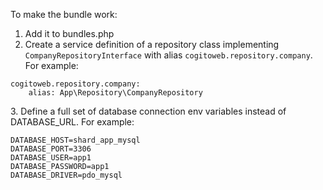 To make the bundle work: 
1. Add it to bundles.php
2. Create a service definition of a repository class implementing `CompanyRepositoryInterface` with alias `cogitoweb.repository.company`. For example:
```
cogitoweb.repository.company:
    alias: App\Repository\CompanyRepository
```
3\. Define a full set of database connection env variables instead of DATABASE_URL. For example:

```
DATABASE_HOST=shard_app_mysql
DATABASE_PORT=3306
DATABASE_USER=app1
DATABASE_PASSWORD=app1
DATABASE_DRIVER=pdo_mysql
```
